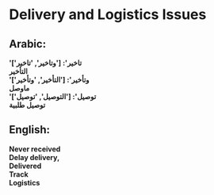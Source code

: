 # **Delivery and Logistics Issues**

## **Arabic**:
**'تاخير': ['وتاخير', 'تاخير']**  
**التأخير**  
**'وتأخير': ['التأخير', 'وتأخير']**  
**ماوصل**  
**'توصيل': ['التوصيل', 'توصيل']**  
**توصيل طلبية**  


## **English**:

**Never received**  
**Delay delivery,**  
**Delivered**  
**Track**  
**Logistics**  
